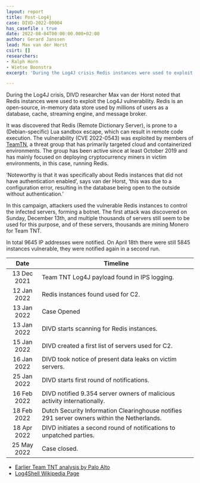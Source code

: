 ```yaml
---
layout: report
title: Post-Log4j
case: DIVD-2022-00004
has_casefile : true
date: 2022-08-04T00:00:00.000+02:00
author: Gerard Janssen
lead: Max van der Horst
csirt: []
researchers:
- Ralph Horn
- Wietse Boonstra
excerpt: 'During the Log4J crisis Redis instances were used to exploit the Log4J vulnerability. '

---
```

During the Log4J crisis, DIVD researcher Max van der Horst noted that Redis instances were used to exploit the Log4J vulnerability. Redis is an open-source, in-memory data store used by millions of users as a database, cache, streaming engine, and message broker.

It was discovered that Redis (Remote Dictionary Server), is prone to a (Debian-specific) Lua sandbox escape, which can result in remote code execution. The vulnerability (CVE 2022-0543) was exploited by members of [TeamTN](https://attack.mitre.org/groups/G0139), a threat group that has primarily targeted cloud and containerized environments. The group has been active since at least October 2019 and has mainly focused on deploying cryptocurrency miners in victim environments, in this case, running Redis.

‘Noteworthy is that it was specifically about Redis instances that did not have authentication enabled’, says van der Horst, ‘this was due to a configuration error, resulting in the database being open to the outside without authentication.’

In this campaign, attackers used the vulnerable Redis instances to control the infected servers, forming a botnet. The first attack was discovered on Sunday, December 13th, and multiple thousands of servers still seem to be used for this purpose, and of these servers, thousands are mining Monero for Team TNT.

In total 9645 IP addresses were notified. On April 18th there were still 5845 instances vulnerable, they were notified again in a second run.

| Date        | Timeline |
|:-----------:|----------|
| 13 Dec 2021 | Team TNT Log4J payload found in IPS logging. |
| 12 Jan 2022 | Redis instances found used for C2. |
| 13 Jan 2022 | Case Opened |
| 13 Jan 2022 | DIVD starts scanning for Redis instances. |
| 15 Jan 2022 | DIVD created a first list of servers used for C2. |
| 16 Jan 2022 | DIVD took notice of present data leaks on victim servers. |
| 25 Jan 2022 | DIVD starts first round of notifications. |
| 16 Feb 2022 | DIVD notified 9.354 server owners of malicious activity internationally. |
| 18 Feb 2022 | Dutch Security Information Clearinghouse notifies 291 server owners within the Netherlands. |
| 18 Apr 2022 | DIVD initiates a second round of notifications to unpatched parties. |
| 25 May 2022 | Case closed. |

* [Earlier Team TNT analysis by Palo Alto](https://unit42.paloaltonetworks.com/teamtnt-cryptojacking-watchdog-operations/)
* [Log4Shell Wikipedia Page](https://en.wikipedia.org/wiki/Log4Shell)